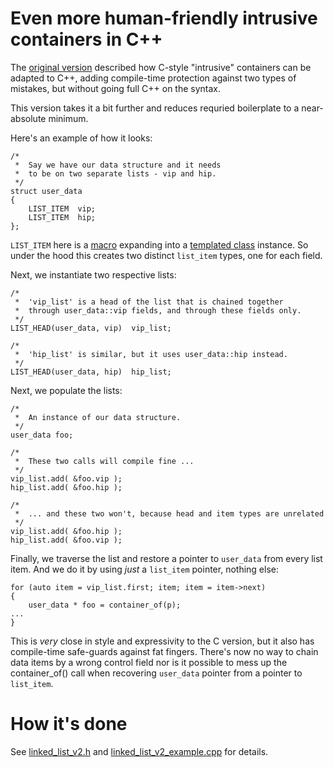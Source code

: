 # Even more human-friendly intrusive containers in C++

The [original version](readme-v1.md)
described how C-style "intrusive" containers can be adapted to C++,
adding compile-time protection against two types of mistakes, but 
without going full C++ on the syntax.

This version takes it a bit further and reduces requried boilerplate 
to a near-absolute minimum.

Here's an example of how it looks:

    /*
     *  Say we have our data structure and it needs 
     *  to be on two separate lists - vip and hip.
     */
    struct user_data
    {
        LIST_ITEM  vip;
        LIST_ITEM  hip;
    };

`LIST_ITEM` here is a
[macro](linked_list_v2.h#L47-L51)
expanding into a
[templated class](linked_list_v2.h#L16)
instance. So under the hood this creates two distinct `list_item` types, one for each field.

Next, we instantiate two respective lists:

    /*
     *  'vip_list' is a head of the list that is chained together
     *  through user_data::vip fields, and through these fields only.
     */
    LIST_HEAD(user_data, vip)  vip_list;

    /*
     *  'hip_list' is similar, but it uses user_data::hip instead.
     */
    LIST_HEAD(user_data, hip)  hip_list;

Next, we populate the lists:

    /*
     *  An instance of our data structure.
     */
    user_data foo;

    /*
     *  These two calls will compile fine ...
     */
    vip_list.add( &foo.vip );
    hip_list.add( &foo.hip );

    /*
     *  ... and these two won't, because head and item types are unrelated
     */
    vip_list.add( &foo.hip );
    hip_list.add( &foo.vip );

Finally, we traverse the list and restore a pointer to `user_data` from 
every list item. And we do it by using *just* a `list_item` pointer,
nothing else:

    for (auto item = vip_list.first; item; item = item->next)
    {
        user_data * foo = container_of(p);
	...
    }

This is *very* close in style and expressivity to the C version, but it 
also has compile-time safe-guards against fat fingers. There's now no 
way to chain data items by a wrong control field nor is it possible 
to mess up the container_of() call when recovering `user_data` pointer
from a pointer to `list_item`.

# How it's done

See [linked_list_v2.h](linked_list_v2.h) and [linked_list_v2_example.cpp](linked_list_v2_example.cpp) for details.

